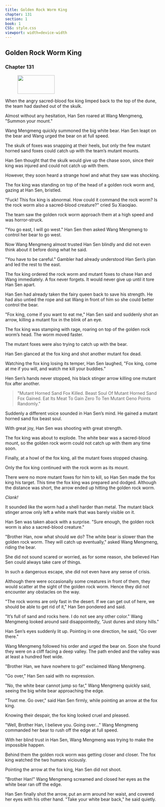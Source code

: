 ```yaml
---
title: Golden Rock Worm King
chapter: 131
section: 1
book: 1
CSS: style.css
viewport: width=device-width
---
```


## Golden Rock Worm King

### Chapter 131

<figure>
	<img src="../Images/gem.gif" alt="" id="gem" width="120" height="60" />
</figure>

When the angry sacred-blood fox king limped back to the top of the dune, the team had dashed out of the skulk.

Almost without any hesitation, Han Sen roared at Wang Mengmeng, "Summon your mount."

Wang Mengmeng quickly summoned the big white bear. Han Sen leapt on the bear and Wang urged the bear on at full speed.

The skulk of foxes was snapping at their heels, but only the few mutant horned sand foxes could catch up with the team’s mutant mounts.

Han Sen thought that the skulk would give up the chase soon, since their king was injured and could not catch up with them.

However, they soon heard a strange howl and what they saw was shocking.

The fox king was standing on top of the head of a golden rock worm and, gazing at Han Sen, bristled.

"Fuck! This fox king is abnormal. How could it command the rock worm? Is the rock worm also a sacred-blood creature?" cried Su Xiaoqiao.

The team saw the golden rock worm approach them at a high speed and was horror-struck.

"You go east, I will go west." Han Sen then asked Wang Mengmeng to control her bear to go west.

Now Wang Mengmeng almost trusted Han Sen blindly and did not even think about it before doing what he said.

"You have to be careful." Gambler had already understood Han Sen’s plan and led the rest to the east.

The fox king ordered the rock worm and mutant foxes to chase Han and Wang immediately. A fox never forgets. It would never give up until it tore Han Sen apart.

Han Sen had already taken the fairy queen back to save his strength. He had also untied the rope and sat Wang in front of him so she could better control the bear.

"Fox king, come if you want to eat me," Han Sen said and suddenly shot an arrow, killing a mutant fox in the blink of an eye.

The fox king was stamping with rage, roaring on top of the golden rock worm’s head. The worm moved faster.

The mutant foxes were also trying to catch up with the bear.

Han Sen glanced at the fox king and shot another mutant fox dead.

Watching the fox king losing its temper, Han Sen laughed, "Fox king, come at me if you will, and watch me kill your buddies."

Hen Sen’s hands never stopped, his black stinger arrow killing one mutant fox after another.

> "Mutant Horned Sand Fox Killed. Beast Soul Of Mutant Horned Sand Fox Gained. Eat Its Meat To Gain Zero To Ten Mutant Geno Points Randomly."

Suddenly a different voice sounded in Han Sen’s mind. He gained a mutant horned sand fox beast soul.

With great joy, Han Sen was shooting with great strength.

The fox king was about to explode. The white bear was a sacred-blood mount, so the golden rock worm could not catch up with them any time soon.

Finally, at a howl of the fox king, all the mutant foxes stopped chasing.

Only the fox king continued with the rock worm as its mount.

There were no more mutant foxes for him to kill, so Han Sen made the fox king his target. This time the fox king was prepared and dodged. Although the distance was short, the arrow ended up hitting the golden rock worm.

*Clank!*

It sounded like the worm had a shell harder than metal. The mutant black stinger arrow only left a white mark that was barely visible on it.

Han Sen was taken aback with a surprise. "Sure enough, the golden rock worm is also a sacred-blood creature."

"Brother Han, now what should we do? The white bear is slower than the golden rock worm. They will catch up eventually," asked Wang Mengmeng, riding the bear.

She did not sound scared or worried, as for some reason, she believed Han Sen could always take care of things.

In such a dangerous escape, she did not even have any sense of crisis.

Although there were occasionally some creatures in front of them, they would scatter at the sight of the golden rock worm. Hence they did not encounter any obstacles on the way.

"The rock worms are only fast in the desert. If we can get out of here, we should be able to get rid of it," Han Sen pondered and said.

"It’s full of sand and rocks here. I do not see any other color." Wang Mengmeng looked around said disappointedly, "Just dunes and stony hills."

Han Sen’s eyes suddenly lit up. Pointing in one direction, he said, "Go over there."

Wang Mengmeng followed his order and urged the bear on. Soon she found they were on a cliff facing a deep valley. The path ended and the valley was at least a hundred feet wide.

"Brother Han, we have nowhere to go!" exclaimed Wang Mengmeng.

"Go over," Han Sen said with no expression.

"No, the white bear cannot jump so far," Wang Mengmeng quickly said, seeing the big white bear approaching the edge.

"Trust me. Go over," said Han Sen firmly, while pointing an arrow at the fox king.

Knowing their despair, the fox king looked cruel and pleased.

"Well, Brother Han, I believe you. Going over..." Wang Mengmeng commanded her bear to rush off the edge at full speed.

With her blind trust in Han Sen, Wang Mengmeng was trying to make the impossible happen.

Behind them the golden rock worm was getting closer and closer. The fox king watched the two humans viciously.

Pointing the arrow at the fox king, Han Sen did not shoot.

"Brother Han!" Wang Mengmeng screamed and closed her eyes as the white bear ran off the edge.

Han Sen finally shot the arrow, put an arm around her waist, and covered her eyes with his other hand. "Take your white bear back," he said quietly.